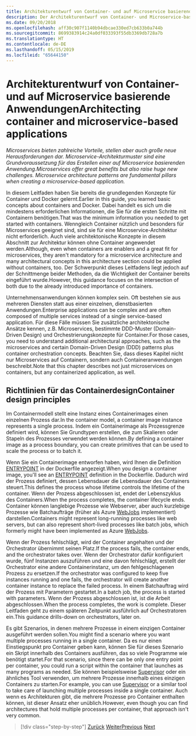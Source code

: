 ```yaml
---
title: Architekturentwurf von Container- und auf Microservice basierende Anwendungen
description: Der Architekturentwurf von Container- und Microservice-basierten Anwendungen ist keine Kleinigkeit und sollte nicht auf die leichte Schulter genommen werden. Machen Sie sich in diesem Kapitel mit den Kernkonzepten vertraut.
ms.date: 09/20/2018
ms.openlocfilehash: aff30c907f1140b94dbcae330ed7cb633b0a744b
ms.sourcegitcommit: 8699383914c24a0df033393f55db3369db728a7b
ms.translationtype: HT
ms.contentlocale: de-DE
ms.lasthandoff: 05/15/2019
ms.locfileid: "65644150"
---
```

# <a name="architecting-container-and-microservice-based-applications"></a><span data-ttu-id="01cab-104">Architekturentwurf von Container- und auf Microservice basierende Anwendungen</span><span class="sxs-lookup"><span data-stu-id="01cab-104">Architecting container and microservice-based applications</span></span>

<span data-ttu-id="01cab-105">*Microservices bieten zahlreiche Vorteile, stellen aber auch große neue Herausforderungen dar. Microservice-Architekturmuster sind eine Grundvoraussetzung für das Erstellen einer auf Microservice basierenden Anwendung.*</span><span class="sxs-lookup"><span data-stu-id="01cab-105">*Microservices offer great benefits but also raise huge new challenges. Microservice architecture patterns are fundamental pillars when creating a microservice-based application.*</span></span>

<span data-ttu-id="01cab-106">In diesem Leitfaden haben Sie bereits die grundlegenden Konzepte für Container und Docker gelernt.</span><span class="sxs-lookup"><span data-stu-id="01cab-106">Earlier in this guide, you learned basic concepts about containers and Docker.</span></span> <span data-ttu-id="01cab-107">Dabei handelt es sich um die mindestens erforderlichen Informationen, die Sie für die ersten Schritte mit Containern benötigen.</span><span class="sxs-lookup"><span data-stu-id="01cab-107">That was the minimum information you needed to get started with containers.</span></span> <span data-ttu-id="01cab-108">Wenngleich Container nützlich und besonders für Microservices geeignet sind, sind sie für eine Microservice-Architektur nicht erforderlich. Auch viele architektonische Konzepte in diesem Abschnitt zur Architektur können ohne Container angewendet werden.</span><span class="sxs-lookup"><span data-stu-id="01cab-108">Although, even when containers are enablers and a great fit for microservices, they aren't mandatory for a microservice architecture and many architectural concepts in this architecture section could be applied without containers, too.</span></span> <span data-ttu-id="01cab-109">Der Schwerpunkt dieses Leitfadens liegt jedoch auf der Schnittmenge beider Methoden, da die Wichtigkeit der Container bereits eingeführt wurde.</span><span class="sxs-lookup"><span data-stu-id="01cab-109">However, this guidance focuses on the intersection of both due to the already introduced importance of containers.</span></span>

<span data-ttu-id="01cab-110">Unternehmensanwendungen können komplex sein. Oft bestehen sie aus mehreren Diensten statt aus einer einzelnen, dienstbasierten Anwendungen.</span><span class="sxs-lookup"><span data-stu-id="01cab-110">Enterprise applications can be complex and are often composed of multiple services instead of a single service-based application.</span></span> <span data-ttu-id="01cab-111">Für diese Fälle müssen Sie zusätzliche architektonische Ansätze kennen, z.B. Microservices, bestimmte DDD-Muster (Domain-Driven Design) und Orchestrierungskonzepte für Container.</span><span class="sxs-lookup"><span data-stu-id="01cab-111">For those cases, you need to understand additional architectural approaches, such as the microservices and certain Domain-Driven Design (DDD) patterns plus container orchestration concepts.</span></span> <span data-ttu-id="01cab-112">Beachten Sie, dass dieses Kapitel nicht nur Microservices auf Containern, sondern auch Containeranwendungen beschreibt.</span><span class="sxs-lookup"><span data-stu-id="01cab-112">Note that this chapter describes not just microservices on containers, but any containerized application, as well.</span></span>

## <a name="container-design-principles"></a><span data-ttu-id="01cab-113">Richtlinien für das Containerdesign</span><span class="sxs-lookup"><span data-stu-id="01cab-113">Container design principles</span></span>

<span data-ttu-id="01cab-114">Im Containermodell stellt eine Instanz eines Containerimages einen einzelnen Prozess dar.</span><span class="sxs-lookup"><span data-stu-id="01cab-114">In the container model, a container image instance represents a single process.</span></span> <span data-ttu-id="01cab-115">Indem ein Containerimage als Prozessgrenze definiert wird, können Sie Grundtypen erstellen, die zum Skalieren oder Stapeln des Prozesses verwendet werden können.</span><span class="sxs-lookup"><span data-stu-id="01cab-115">By defining a container image as a process boundary, you can create primitives that can be used to scale the process or to batch it.</span></span>

<span data-ttu-id="01cab-116">Wenn Sie ein Containerimage entworfen haben, wird Ihnen die Definition [ENTRYPOINT](https://docs.docker.com/engine/reference/builder/#entrypoint) in der Dockerfile angezeigt.</span><span class="sxs-lookup"><span data-stu-id="01cab-116">When you design a container image, you'll see an [ENTRYPOINT](https://docs.docker.com/engine/reference/builder/#entrypoint) definition in the Dockerfile.</span></span> <span data-ttu-id="01cab-117">Dadurch wird der Prozess definiert, dessen Lebensdauer die Lebensdauer des Containers steuert.</span><span class="sxs-lookup"><span data-stu-id="01cab-117">This defines the process whose lifetime controls the lifetime of the container.</span></span> <span data-ttu-id="01cab-118">Wenn der Prozess abgeschlossen ist, endet der Lebenszyklus des Containers.</span><span class="sxs-lookup"><span data-stu-id="01cab-118">When the process completes, the container lifecycle ends.</span></span> <span data-ttu-id="01cab-119">Container können langlebige Prozesse wie Webserver, aber auch kurzlebige Prozesse wie Batchaufträge (früher als Azure [WebJobs](https://github.com/Azure/azure-webjobs-sdk/wiki) implementiert) darstellen.</span><span class="sxs-lookup"><span data-stu-id="01cab-119">Containers might represent long-running processes like web servers, but can also represent short-lived processes like batch jobs, which formerly might have been implemented as Azure [WebJobs](https://github.com/Azure/azure-webjobs-sdk/wiki).</span></span>

<span data-ttu-id="01cab-120">Wenn der Prozess fehlschlägt, wird der Container angehalten und der Orchestrator übernimmt seinen Platz.</span><span class="sxs-lookup"><span data-stu-id="01cab-120">If the process fails, the container ends, and the orchestrator takes over.</span></span> <span data-ttu-id="01cab-121">Wenn der Orchestrator dafür konfiguriert wurde, fünf Instanzen auszuführen und eine davon fehlschlägt, erstellt der Orchestrator eine andere Containerinstanz, um den fehlgeschlagenen Prozess zu ersetzen.</span><span class="sxs-lookup"><span data-stu-id="01cab-121">If the orchestrator was configured to keep five instances running and one fails, the orchestrator will create another container instance to replace the failed process.</span></span> <span data-ttu-id="01cab-122">In einem Batchauftrag wird der Prozess mit Parametern gestartet.</span><span class="sxs-lookup"><span data-stu-id="01cab-122">In a batch job, the process is started with parameters.</span></span> <span data-ttu-id="01cab-123">Wenn der Prozess abgeschlossen ist, ist die Arbeit abgeschlossen.</span><span class="sxs-lookup"><span data-stu-id="01cab-123">When the process completes, the work is complete.</span></span> <span data-ttu-id="01cab-124">Dieser Leitfaden geht zu einem späteren Zeitpunkt ausführlich auf Orchestratoren ein.</span><span class="sxs-lookup"><span data-stu-id="01cab-124">This guidance drills-down on orchestrators, later on.</span></span>

<span data-ttu-id="01cab-125">Es gibt Szenarios, in denen mehrere Prozesse in einem einzigen Container ausgeführt werden sollen.</span><span class="sxs-lookup"><span data-stu-id="01cab-125">You might find a scenario where you want multiple processes running in a single container.</span></span> <span data-ttu-id="01cab-126">Da es nur einen Einstiegspunkt pro Container geben kann, können Sie für dieses Szenario ein Skript innerhalb des Containers ausführen, das so viele Programme wie benötigt startet.</span><span class="sxs-lookup"><span data-stu-id="01cab-126">For that scenario, since there can be only one entry point per container, you could run a script within the container that launches as many programs as needed.</span></span> <span data-ttu-id="01cab-127">Sie können beispielsweise [Supervisor](http://supervisord.org/) oder ein ähnliches Tool verwenden, um mehrere Prozesse innerhalb eines einzigen Containers zu starten.</span><span class="sxs-lookup"><span data-stu-id="01cab-127">For example, you can use [Supervisor](http://supervisord.org/) or a similar tool to take care of launching multiple processes inside a single container.</span></span> <span data-ttu-id="01cab-128">Auch wenn es Architekturen gibt, die mehrere Prozesse pro Container enthalten können, ist dieser Ansatz eher unüblich.</span><span class="sxs-lookup"><span data-stu-id="01cab-128">However, even though you can find architectures that hold multiple processes per container, that approach isn't very common.</span></span>

>[!div class="step-by-step"]
><span data-ttu-id="01cab-129">[Zurück](../net-core-net-framework-containers/official-net-docker-images.md)
>[Weiter](containerize-monolithic-applications.md)</span><span class="sxs-lookup"><span data-stu-id="01cab-129">[Previous](../net-core-net-framework-containers/official-net-docker-images.md)
[Next](containerize-monolithic-applications.md)</span></span>
